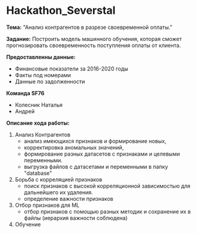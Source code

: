 # Hackathon_Severstal
**Тема:** "Анализ контрагентов в разрезе своевременной оплаты."

**Задание:** Построить модель машинного обучения, которая сможет прогнозировать своевременность поступления оплаты от клиента.

**Предоставленны данные:**
- Финансовые показатели за 2016-2020 годы
- Факты под номерами
- Данные по задолженности

**Команда SF76**
 - Колесник Наталья
 - Андрей

**Описание хода работы:**

  1. Анализ Контрагентов 
     - анализ имеющихся признаков и формирование новых, 
     - корректировка аномальных значений, 
     - формирование разных датасетов с признаками и целевыми переменными.
     - выгрузка файлов с датасетами и переменными в папку "database"
  2. Борьба с корреляцией признаков 
     - поиск признаков с высокой корреляционной зависимостью для дальнейшего их удаления.
     - определение важности признаков
  3. Отбор признаков для ML
     - отбор признаков с помощью разных методик и сохранение их в файлы (иерархия важности соблюдена)
  4. Обучение
  


